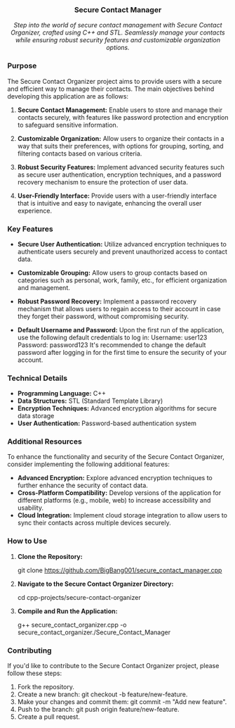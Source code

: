 <h3 align="center">Secure Contact Manager</h3>

<p align="center">
  <em>Step into the world of secure contact management with Secure Contact Organizer, crafted using C++ and STL. Seamlessly manage your contacts while ensuring robust security features and customizable organization options.</em>
</p>

### Purpose

The Secure Contact Organizer project aims to provide users with a secure and efficient way to manage their contacts. The main objectives behind developing this application are as follows:

1. **Secure Contact Management:** Enable users to store and manage their contacts securely, with features like password protection and encryption to safeguard sensitive information.

2. **Customizable Organization:** Allow users to organize their contacts in a way that suits their preferences, with options for grouping, sorting, and filtering contacts based on various criteria.

3. **Robust Security Features:** Implement advanced security features such as secure user authentication, encryption techniques, and a password recovery mechanism to ensure the protection of user data.

4. **User-Friendly Interface:** Provide users with a user-friendly interface that is intuitive and easy to navigate, enhancing the overall user experience.

### Key Features

- **Secure User Authentication:** Utilize advanced encryption techniques to authenticate users securely and prevent unauthorized access to contact data.

- **Customizable Grouping:** Allow users to group contacts based on categories such as personal, work, family, etc., for efficient organization and management.

- **Robust Password Recovery:** Implement a password recovery mechanism that allows users to regain access to their account in case they forget their password, without compromising security.

- **Default Username and Password:** Upon the first run of the application, use the following default credentials to log in:
Username: user123
Password: password123
It's recommended to change the default password after logging in for the first time to ensure the security of your account.  

### Technical Details

- **Programming Language:** C++
- **Data Structures:** STL (Standard Template Library)
- **Encryption Techniques:** Advanced encryption algorithms for secure data storage
- **User Authentication:** Password-based authentication system

### Additional Resources

To enhance the functionality and security of the Secure Contact Organizer, consider implementing the following additional features:

- **Advanced Encryption:** Explore advanced encryption techniques to further enhance the security of contact data.
- **Cross-Platform Compatibility:** Develop versions of the application for different platforms (e.g., mobile, web) to increase accessibility and usability.
- **Cloud Integration:** Implement cloud storage integration to allow users to sync their contacts across multiple devices securely.

### How to Use

1. **Clone the Repository:**
   
   git clone https://github.com/BigBang001/secure_contact_manager.cpp
   
2. **Navigate to the Secure Contact Organizer Directory:**

   cd cpp-projects/secure-contact-organizer
   
3. **Compile and Run the Application:**

   g++ secure_contact_organizer.cpp -o secure_contact_organizer./Secure_Contact_Manager
   
### Contributing
If you'd like to contribute to the Secure Contact Organizer project, please follow these steps:

1. Fork the repository.
2. Create a new branch: git checkout -b feature/new-feature.
3. Make your changes and commit them: git commit -m "Add new feature".
4. Push to the branch: git push origin feature/new-feature.
5. Create a pull request.   
